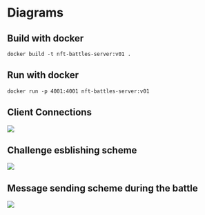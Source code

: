 # Diagrams

## Build with docker

```shell
docker build -t nft-battles-server:v01 .
```

## Run with docker

```shell
docker run -p 4001:4001 nft-battles-server:v01
```

## Client Connections

[![](https://mermaid.ink/img/eyJjb2RlIjoic2VxdWVuY2VEaWFncmFtXG4gICAgUGFydHlOLS0-PiBhY2NvdW50c1Jvb206IEkgQWR2aXNlIGluIHRoZTxicj4gZ2VuZXJhbCByb29tIHRoYXQgJ0kgYW0gaW5cbiAgICBQYXJ0eU4tLT4-IFNwZWNpZmljQmlyZFJvb206IGxpc3RlbiB3aGVyZSA8YnI-IG90aGVyIHRva2VucyBvZjxicj5teSBjYXRlZ29yeSBhcmU8YnI-anVzdCB0byBiZSBhd2FyZSB3aG8gYXJlIG9ubGluZTxicj5hbmQgdGh1cyB3aG8gdG8gY2hhbGxlbmdlPGJyPndpdGhcbiAgICBQYXJ0eU4tLT4-IENoYWxsZW5nZVJvb206IGxpc3RlbiBmb3IgbmV3PGJyPmNoYWxsZW5nZXMiLCJtZXJtYWlkIjp7InRoZW1lIjoiZGVmYXVsdCJ9LCJ1cGRhdGVFZGl0b3IiOmZhbHNlLCJhdXRvU3luYyI6dHJ1ZSwidXBkYXRlRGlhZ3JhbSI6ZmFsc2V9)](https://mermaid.live/edit/#eyJjb2RlIjoic2VxdWVuY2VEaWFncmFtXG4gICAgUGFydHlOLS0-PiBhY2NvdW50c1Jvb206IEkgQWR2aXNlIGluIHRoZTxicj4gZ2VuZXJhbCByb29tIHRoYXQgJ0kgYW0gaW5cbiAgICBQYXJ0eU4tLT4-IFNwZWNpZmljQmlyZFJvb206IGxpc3RlbiB3aGVyZSA8YnI-IG90aGVyIHRva2VucyBvZjxicj5teSBjYXRlZ29yeSBhcmU8YnI-anVzdCB0byBiZSBhd2FyZSB3aG8gYXJlIG9ubGluZTxicj5hbmQgdGh1cyB3aG8gdG8gY2hhbGxlbmdlPGJyPndpdGhcbiAgICBQYXJ0eU4tLT4-IENoYWxsZW5nZVJvb206IGxpc3RlbiBmb3IgbmV3PGJyPmNoYWxsZW5nZXMiLCJtZXJtYWlkIjoie1xuICBcInRoZW1lXCI6IFwiZGVmYXVsdFwiXG59IiwidXBkYXRlRWRpdG9yIjpmYWxzZSwiYXV0b1N5bmMiOnRydWUsInVwZGF0ZURpYWdyYW0iOmZhbHNlfQ)

## Challenge esblishing scheme

[![](https://mermaid.ink/img/eyJjb2RlIjoic2VxdWVuY2VEaWFncmFtXG4gICAgY2hhbGxlbmdlci0-PmNoYWxsZW5nZVJvb206IHNlbmQgY2hhbGxlbmdlPGJyPm1lc3NhZ2UgdG88YnI-IGNoYWxsZW5nZWQ8YnI-cGFydGljaXBhbnRcbiAgICBjaGFsbGVuZ2VSb29tLT4-bmZ0SWRQZXJzb25hbFJvb206IHJlbGF5IG1hc3NhZ2UgPGJyPnRvIHBlcnNvbmFsIHVzZXI8YnI-cm9vbVxuICAgIGNoYWxsZW5nZWQtLT4-bmZ0SWRQZXJzb25hbFJvb206ICBjaGFsbGVuZ2VkPGJyPnJlY2VpdmVzIDxicj4gdGhlIGNoYWxsZW5nZTxicj4gbWVzc2FnZVxuICAgIGNoYWxsZW5nZWQtPj5jaGFsbGVuZ2VkOiBlbHVjaWRhdGUgd2hldGhlcjxicj5hY2NlcHRpbmcgb3I8YnI-bm90XG4gICAgY2hhbGxlbmdlZCAtPj4gYWNjZXB0Q2hhbGxlbmdlUm9vbTogXCJ0cnVlL2ZhbHNlPGJyPm15bmZ0SWQsPGJyPmNoYWxsZW5nZXJOZnRJZFwiXG4gICAgYWNjZXB0Q2hhbGxlbmdlUm9vbS0-Pm5mdElkQWNjZXB0Um9vbTogcmVsYXlzIHJlc3BvbnNlPGJyPnRvIGEgcGFydGljdWxhciByb29tPGJyPmJlbG9uZ2luZyB0byB0aGUgPGJyPmNoYWxsZW5nZWRcbiAgICBjaGFsbGVuZ2VyIC0tPj4gbmZ0SWRBY2NlcHRSb29tIDogIGNoYWxsZW5nZXIgcmVjZWl2ZXMgY29uZmlybWF0aW9uL2RlY2xpbmluZzxicj5yZXNwb25zZSBmcm9tPGJyPmNoYWxsZW5nZWQgcGFydGljaXBhbnRcbiAgICAiLCJtZXJtYWlkIjp7InRoZW1lIjoiZGVmYXVsdCJ9LCJ1cGRhdGVFZGl0b3IiOmZhbHNlLCJhdXRvU3luYyI6dHJ1ZSwidXBkYXRlRGlhZ3JhbSI6ZmFsc2V9)](https://mermaid.live/edit#eyJjb2RlIjoic2VxdWVuY2VEaWFncmFtXG4gICAgY2hhbGxlbmdlci0-PmNoYWxsZW5nZVJvb206IHNlbmQgY2hhbGxlbmdlPGJyPm1lc3NhZ2UgdG88YnI-IGNoYWxsZW5nZWQ8YnI-cGFydGljaXBhbnRcbiAgICBjaGFsbGVuZ2VSb29tLT4-bmZ0SWRQZXJzb25hbFJvb206IHJlbGF5IG1hc3NhZ2UgPGJyPnRvIHBlcnNvbmFsIHVzZXI8YnI-cm9vbVxuICAgIGNoYWxsZW5nZWQtLT4-bmZ0SWRQZXJzb25hbFJvb206ICBjaGFsbGVuZ2VkPGJyPnJlY2VpdmVzIDxicj4gdGhlIGNoYWxsZW5nZTxicj4gbWVzc2FnZVxuICAgIGNoYWxsZW5nZWQtPj5jaGFsbGVuZ2VkOiBlbHVjaWRhdGUgd2hldGhlcjxicj5hY2NlcHRpbmcgb3I8YnI-bm90XG4gICAgY2hhbGxlbmdlZCAtPj4gYWNjZXB0Q2hhbGxlbmdlUm9vbTogXCJ0cnVlL2ZhbHNlPGJyPm15bmZ0SWQsPGJyPmNoYWxsZW5nZXJOZnRJZFwiXG4gICAgYWNjZXB0Q2hhbGxlbmdlUm9vbS0-Pm5mdElkQWNjZXB0Um9vbTogcmVsYXlzIHJlc3BvbnNlPGJyPnRvIGEgcGFydGljdWxhciByb29tPGJyPmJlbG9uZ2luZyB0byB0aGUgPGJyPmNoYWxsZW5nZWRcbiAgICBjaGFsbGVuZ2VyIC0tPj4gbmZ0SWRBY2NlcHRSb29tIDogIGNoYWxsZW5nZXIgcmVjZWl2ZXMgY29uZmlybWF0aW9uL2RlY2xpbmluZzxicj5yZXNwb25zZSBmcm9tPGJyPmNoYWxsZW5nZWQgcGFydGljaXBhbnRcbiAgICAiLCJtZXJtYWlkIjoie1xuICBcInRoZW1lXCI6IFwiZGVmYXVsdFwiXG59IiwidXBkYXRlRWRpdG9yIjpmYWxzZSwiYXV0b1N5bmMiOnRydWUsInVwZGF0ZURpYWdyYW0iOmZhbHNlfQ)

## Message sending scheme during the battle

[![](https://mermaid.ink/img/eyJjb2RlIjoic2VxdWVuY2VEaWFncmFtXG4gICAgcGFydHlBLT4-IG1hdGNoUmVsYXllclJvb206IEkgY2hvc2Ugc2Npc3NvciA8YnI-KG1zZyw8YnI-IFNlbmRlck5mdElkKSw8YnI-cmV2ZWl2ZXJOZnRJZClcbiAgICBtYXRjaFJlbGF5ZXJSb29tIC0-PiByZXZlaXZlck5mdElkTWF0Y2hNZXNzYWdlOiBtc2csc2VuZGVyTkZUSWRcbiAgICBwYXJ0eUItLT4-IHJldmVpdmVyTmZ0SWRNYXRjaE1lc3NhZ2U6IHJlY2VpdmUgbXNnIGZyb20gcGFydEFcbiAgICAiLCJtZXJtYWlkIjp7InRoZW1lIjoiZGVmYXVsdCJ9LCJ1cGRhdGVFZGl0b3IiOmZhbHNlLCJhdXRvU3luYyI6dHJ1ZSwidXBkYXRlRGlhZ3JhbSI6ZmFsc2V9)](https://mermaid.live/edit/#eyJjb2RlIjoic2VxdWVuY2VEaWFncmFtXG4gICAgcGFydHlBLT4-IG1hdGNoUmVsYXllclJvb206IEkgY2hvc2Ugc2Npc3NvciA8YnI-KG1zZyw8YnI-IFNlbmRlck5mdElkKSw8YnI-cmV2ZWl2ZXJOZnRJZClcbiAgICBtYXRjaFJlbGF5ZXJSb29tIC0-PiByZXZlaXZlck5mdElkTWF0Y2hNZXNzYWdlOiBtc2csc2VuZGVyTkZUSWRcbiAgICBwYXJ0eUItLT4-IHJldmVpdmVyTmZ0SWRNYXRjaE1lc3NhZ2U6IHJlY2VpdmUgbXNnIGZyb20gcGFydEFcbiAgICAiLCJtZXJtYWlkIjoie1xuICBcInRoZW1lXCI6IFwiZGVmYXVsdFwiXG59IiwidXBkYXRlRWRpdG9yIjpmYWxzZSwiYXV0b1N5bmMiOnRydWUsInVwZGF0ZURpYWdyYW0iOmZhbHNlfQ)
